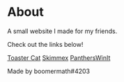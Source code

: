 # About

A small website I made for my friends.

Check out the links below!

[Toaster Cat](https://toaster-cat.tk)
[Skimmex](https://skimmex.ml)
[PanthersWinIt](https://vinez.cf)

Made by boomermath#4203